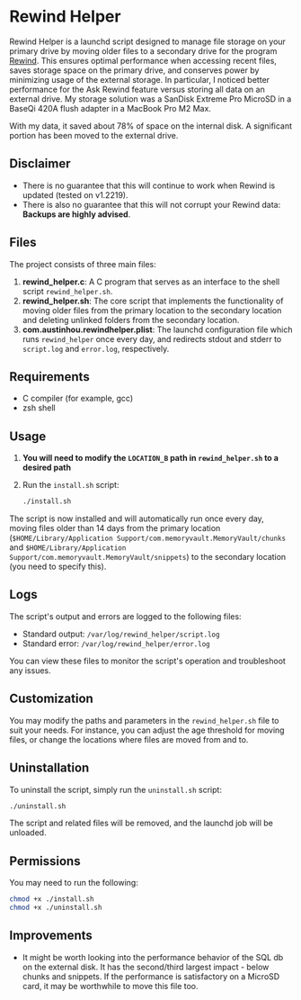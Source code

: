 # Rewind Helper

Rewind Helper is a launchd script designed to manage file storage on your primary drive by moving older files to a secondary drive for the program [Rewind](https://www.rewind.ai). This ensures optimal performance when accessing recent files, saves storage space on the primary drive, and conserves power by minimizing usage of the external storage. In particular, I noticed better performance for the Ask Rewind feature versus storing all data on an external drive. My storage solution was a SanDisk Extreme Pro MicroSD in a BaseQi 420A flush adapter in a MacBook Pro M2 Max.

With my data, it saved about 78% of space on the internal disk. A significant portion has been moved to the external drive.

## Disclaimer

- There is no guarantee that this will continue to work when Rewind is updated (tested on v1.2219).
- There is also no guarantee that this will not corrupt your Rewind data: **Backups are highly advised**.

## Files

The project consists of three main files:

1. **rewind_helper.c**: A C program that serves as an interface to the shell script `rewind_helper.sh`.
2. **rewind_helper.sh**: The core script that implements the functionality of moving older files from the primary location to the secondary location and deleting unlinked folders from the secondary location.
3. **com.austinhou.rewindhelper.plist**: The launchd configuration file which runs `rewind_helper` once every day, and redirects stdout and stderr to `script.log` and `error.log`, respectively.

## Requirements

- C compiler (for example, gcc)
- zsh shell

## Usage

1. **You will need to modify the `LOCATION_B` path in `rewind_helper.sh` to a desired path**
2. Run the `install.sh` script:

   ```bash
   ./install.sh
   ```

The script is now installed and will automatically run once every day, moving files older than 14 days from the primary location (`$HOME/Library/Application Support/com.memoryvault.MemoryVault/chunks` and `$HOME/Library/Application Support/com.memoryvault.MemoryVault/snippets`) to the secondary location (you need to specify this).

## Logs

The script's output and errors are logged to the following files:

- Standard output: `/var/log/rewind_helper/script.log`
- Standard error: `/var/log/rewind_helper/error.log`

You can view these files to monitor the script's operation and troubleshoot any issues.

## Customization

You may modify the paths and parameters in the `rewind_helper.sh` file to suit your needs. For instance, you can adjust the age threshold for moving files, or change the locations where files are moved from and to.

## Uninstallation

To uninstall the script, simply run the `uninstall.sh` script:

```bash
./uninstall.sh
```

The script and related files will be removed, and the launchd job will be unloaded.

## Permissions

You may need to run the following:

```bash
chmod +x ./install.sh
chmod +x ./uninstall.sh
```

## Improvements

- It might be worth looking into the performance behavior of the SQL db on the external disk. It has the second/third largest impact - below chunks and snippets. If the performance is satisfactory on a MicroSD card, it may be worthwhile to move this file too.
